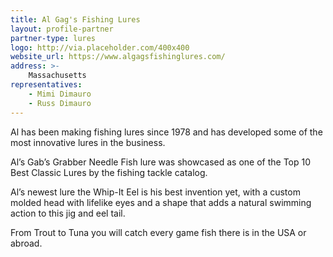 ```yaml
---
title: Al Gag's Fishing Lures
layout: profile-partner
partner-type: lures
logo: http://via.placeholder.com/400x400
website_url: https://www.algagsfishinglures.com/
address: >- 
    Massachusetts
representatives: 
    - Mimi Dimauro
    - Russ Dimauro
---
```

 
Al has been making fishing lures since 1978 and has developed some of the most innovative lures in the business. 

Al’s Gab’s Grabber Needle Fish lure was showcased as one of the Top 10 Best Classic Lures by the fishing tackle catalog. 

Al’s newest lure the Whip-It Eel is his best invention yet, with a custom molded head with lifelike eyes and a shape that adds a natural swimming action to this jig and eel tail. 

From Trout to Tuna you will catch every game fish there is in the USA or abroad.
